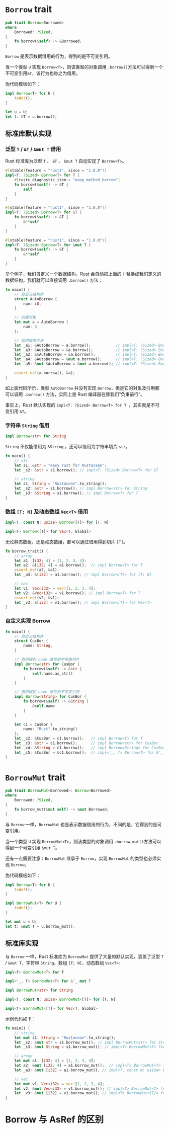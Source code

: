 # `Borrow` trait

```rust
pub trait Borrow<Borrowed> 
where
    Borrowed: ?Sized, 
{
    fn borrow(&self) -> &Borrowed;
}
```

`Borrow` 是表示数据借用的行为，得到的是不可变引用。

当一个类型 `U` 实现 `Borrow<T>`，则该类型的对象调用 `.borrow()`方法可以得到一个不可变引用`&T`，该行为也称之为借用。

伪代码模板如下：

```rust
impl Borrow<T> for U {
    todo!();
}

let u = U;
let t: &T = u.borrow();
```

## 标准库默认实现

### 泛型 `T` / `&T` / `&mut T` 借用

Rust 标准库为泛型 `T` 、 `&T` 、 `&mut T` 自动实现了 `Borrow<T>`。

```rust
#[stable(feature = "rust1", since = "1.0.0")]
impl<T: ?Sized> Borrow<T> for T {
    #[rustc_diagnostic_item = "noop_method_borrow"]
    fn borrow(&self) -> &T {
        self
    }
}

#[stable(feature = "rust1", since = "1.0.0")]
impl<T: ?Sized> Borrow<T> for &T {
    fn borrow(&self) -> &T {
        &**self
    }
}

#[stable(feature = "rust1", since = "1.0.0")]
impl<T: ?Sized> Borrow<T> for &mut T {
    fn borrow(&self) -> &T {
        &**self
    }
}
```

举个例子，我们自定义一个数据结构，Rust 会自动把上面的 `T` 替换成我们定义的数据结构，我们就可以直接调用 `.borrow()` 方法：

```rust
fn main() {
    // 自定义结构体
    struct AutoBorrow {
        num: i8,
    }

    // 创建对象
    let mut a = AutoBorrow {
        num: 8,
    };

    // 调用借用方法
    let _a1: &AutoBorrow = a.borrow();           // impl<T: ?Sized> Borrow<T> for T
    let _a3: &AutoBorrow = &a.borrow();          // impl<T: ?Sized> Borrow<T> for &T
    let _a2: &&AutoBorrow = &a.borrow();         // impl<T: ?Sized> Borrow<T> for T
    let _a4: &AutoBorrow = &mut a.borrow();      // impl<T: ?Sized> Borrow<T> for &mut T
    let _a5: &mut &AutoBorrow = &mut a.borrow(); // impl<T: ?Sized> Borrow<T> for T

    assert_eq!(a.borrow(), &a);
}
```

如上面代码所示，类型 `AutoBorrow` 并没有实现 `Borrow`，但是它的对象及引用都可以调用 `.borrow()` 方法，实际上是 Rust 编译器在替我们”负重前行“。

事实上，Rust 默认实现的 `impl<T: ?Sized> Borrow<T> for T `，其实就是不可变引用 `&T`。

### 字符串 `String` 借用

```rust
impl Borrow<str> for String
```

`String` 不仅能借用为 `&String` ，还可以借用为字符串切片 `str`。

```rust
fn main() {
    // str 
    let s1: &str = "easy rust for Rustacean";
    let _s2: &str = s1.borrow(); // impl<T: ?Sized> Borrow<T> for &T

    // string
    let s1: String = "Rustacean".to_string();
    let _s2: &str = s1.borrow(); // impl Borrow<str> for String
    let _s3: &String = s1.borrow(); // impl Borrow<T> for T
}
```

### 数组 `[T; N]` 及动态数组 `Vec<T>` 借用

```rust
impl<T, const N: usize> Borrow<[T]> for [T; N]

impl<T> Borrow<[T]> for Vec<T, Global>
```

无论静态数组，还是动态数组，都可以通过借用得到切片 `[T]`。

```rust
fn borrow_trait() {
    // array
    let a1: [i32; 4] = [1, 2, 3, 4];
    let a2: &[i32; 4] = a1.borrow();  // impl Borrow<T> for T
    assert_eq!(a2, &a1);
    let _a3: &[i32] = a1.borrow(); // impl Borrow<[T]> for [T; N]

    // vec
    let v1: Vec<i32> = vec![1, 2, 3, 4];
    let v2: &Vec<i32> = v1.borrow(); // impl Borrow<T> for T
    assert_eq!(v2, &v1);
    let _v3: &[i32] = v1.borrow(); // impl Borrow<[T]> for Vec<T>
}
```

### 自定义实现 Borrow

```rust
fn main() {
    // 自定义结构体
    struct CusBor {
        name: String,
    }

    // 借用得到 name 属性的字符串切片
    impl Borrow<str> for CusBor {
        fn borrow(&self) -> &str {
            self.name.as_str()
        }
    }

    // 借用得到 name 属性的不可变引用
    impl Borrow<String> for CusBor {
        fn borrow(&self) -> &String {
            &self.name
        }
    }

    let c1 = CusBor {
        name: "Rust".to_string()
    };
    let _c2: &CusBor = c1.borrow();   // impl Borrow<T> for T
    let _c3: &str = c1.borrow();      // impl Borrow<str> for CusBor
    let _c4: &String = c1.borrow();   // impl Borrow<String> for CusBor
    let _c5: &CusBor = &c1.borrow();  // impl<'_, T> Borrow<T> for &'_ T
}
```

# `BorrowMut` trait

```rust
pub trait BorrowMut<Borrowed>: Borrow<Borrowed> 
where
    Borrowed: ?Sized, 
{
    fn borrow_mut(&mut self) -> &mut Borrowed;
}
```

与 `Borrow` 一样，`BorrowMut` 也是表示数据借用的行为，不同的是，它得到的是可变引用。

当一个类型 `U` 实现 `BorrowMut<T>`，则该类型的对象调用 `.borrow_mut()`方法可以得到一个可变引用 `&mut T`。

还有一点需要注意：`BorrowMut` 继承于 `Borrow`，实现 `BorrowMut` 的类型也必须实现 `Borrow`。

伪代码模板如下：

```rust
impl Borrow<T> for U {
    todo!();
}

impl BorrowMut<T> for U {
    todo!();
}

let mut u = U;
let t: &mut T = u.borrow_mut();
```

## 标准库实现

与 `Borrow` 一样，Rust 标准库为 `BorrowMut` 提供了大量的默认实现，涵盖了泛型 `T` / `&mut T`、字符串 `String`、数组 `[T; N]`、动态数组 `Vec<T>`:

```rust
impl<T> BorrowMut<T> for T

impl<'_, T> BorrowMut<T> for &'_ mut T

impl BorrowMut<str> for String

impl<T, const N: usize> BorrowMut<[T]> for [T; N]

impl<T> BorrowMut<[T]> for Vec<T, Global>
```

示例代码如下：

```rust
fn main() {
    // string
    let mut s1: String = "Rustacean".to_string();
    let _s2: &mut str = s1.borrow_mut(); // impl BorrowMut<str> for String
    let _s3: &mut String = s1.borrow_mut(); // impl<T> BorrowMut<T> for T

    // array
    let mut a1: [i32; 4] = [1, 2, 3, 4];
    let a2: &mut [i32; 4] = a1.borrow_mut();  // impl<T> BorrowMut<T> for T
    let _a3: &mut [i32] = a1.borrow_mut(); // impl<T, const N: usize> BorrowMut<[T]> for [T; N]

    // vec
    let mut v1: Vec<i32> = vec![1, 2, 3, 4];
    let v2: &mut Vec<i32> = v1.borrow_mut(); // impl<T> BorrowMut<T> for T
    let _v3: &mut [i32] = v1.borrow_mut(); // impl<T> BorrowMut<[T]> for Vec<T, Global>
}
```

# Borrow 与 AsRef 的区别

